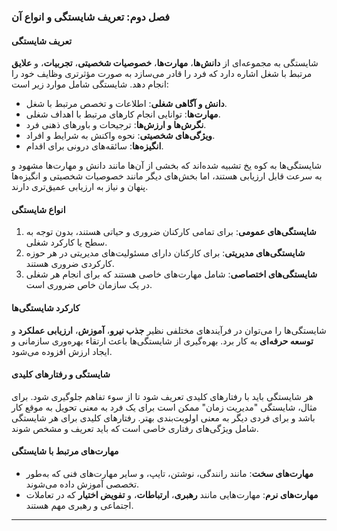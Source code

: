 ### فصل دوم: **تعریف شایستگی و انواع آن**

#### تعریف شایستگی
شایستگی به مجموعه‌ای از **دانش‌ها**، **مهارت‌ها**، **خصوصیات شخصیتی**، **تجربیات**، و **علایق** مرتبط با شغل اشاره دارد که فرد را قادر می‌سازد به صورت مؤثرتری وظایف خود را انجام دهد. شایستگی شامل موارد زیر است:
- **دانش و آگاهی شغلی**: اطلاعات و تخصص مرتبط با شغل.
- **مهارت‌ها**: توانایی انجام کارهای مرتبط با اهداف شغلی.
- **نگرش‌ها و ارزش‌ها**: ترجیحات و باورهای ذهنی فرد.
- **ویژگی‌های شخصیتی**: نحوه واکنش به شرایط و افراد.
- **انگیزه‌ها**: سائقه‌های درونی برای اقدام.

شایستگی‌ها به کوه یخ تشبیه شده‌اند که بخشی از آن‌ها مانند دانش و مهارت‌ها مشهود و به سرعت قابل ارزیابی هستند، اما بخش‌های دیگر مانند خصوصیات شخصیتی و انگیزه‌ها پنهان و نیاز به ارزیابی عمیق‌تری دارند.

#### انواع شایستگی
1. **شایستگی‌های عمومی**: برای تمامی کارکنان ضروری و حیاتی هستند، بدون توجه به سطح یا کارکرد شغلی.
2. **شایستگی‌های مدیریتی**: برای کارکنان دارای مسئولیت‌های مدیریتی در هر حوزه کارکردی ضروری هستند.
3. **شایستگی‌های اختصاصی**: شامل مهارت‌های خاصی هستند که برای انجام هر شغلی در یک سازمان خاص ضروری است.

#### کارکرد شایستگی‌ها
شایستگی‌ها را می‌توان در فرآیندهای مختلفی نظیر **جذب نیرو**، **آموزش**، **ارزیابی عملکرد** و **توسعه حرفه‌ای** به کار برد. بهره‌گیری از شایستگی‌ها باعث ارتقاء بهره‌وری سازمانی و ایجاد ارزش افزوده می‌شود.

#### شایستگی و رفتارهای کلیدی
هر شایستگی باید با رفتارهای کلیدی تعریف شود تا از سوء تفاهم جلوگیری شود. برای مثال، شایستگی "مدیریت زمان" ممکن است برای یک فرد به معنی تحویل به موقع کار باشد و برای فردی دیگر به معنی اولویت‌بندی بهتر. رفتارهای کلیدی برای هر شایستگی شامل ویژگی‌های رفتاری خاصی است که باید تعریف و مشخص شوند.

#### مهارت‌های مرتبط با شایستگی
- **مهارت‌های سخت**: مانند رانندگی، نوشتن، تایپ، و سایر مهارت‌های فنی که به‌طور تخصصی آموزش داده می‌شوند.
- **مهارت‌های نرم**: مهارت‌هایی مانند **رهبری**، **ارتباطات**، و **تفویض اختیار** که در تعاملات اجتماعی و رهبری مهم هستند.

---